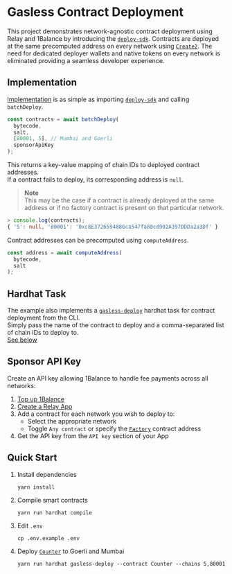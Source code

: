 # Gasless Contract Deployment

This project demonstrates network-agnostic contract deployment using Relay and 1Balance by introducing the [``deploy-sdk``](https://github.com/gelatodigital/relay-gasless-contract-deploy/blob/main/src/deploy-sdk/index.ts).
Contracts are deployed at the same precomputed address on every network using [``Create2``](https://github.com/gelatodigital/relay-gasless-contract-deploy/blob/main/contracts/Factory.sol#L15).
The need for dedicated deployer wallets and native tokens on every network is eliminated providing a seamless developer experience.

## Implementation
[Implementation](https://github.com/gelatodigital/relay-gasless-contract-deploy/blob/main/tasks/gasless-deploy.ts#L31-L36) is as simple as importing [``deploy-sdk``](https://github.com/gelatodigital/relay-gasless-contract-deploy/tree/main/src/deploy-sdk) and calling ``batchDeploy``.

```ts
const contracts = await batchDeploy(
  bytecode,
  salt,
  [80001, 5], // Mumbai and Goerli
  sponsorApiKey
);
```

This returns a key-value mapping of chain IDs to deployed contract addresses.  
If a contract fails to deploy, its corresponding address is ``null``.

> **Note**  
> This may be the case if a contract is already deployed at the same address or if no factory contract is present on that particular network.

```ts
> console.log(contracts);
{ '5': null, '80001': '0xc8E3726594886ca547fa80cd902A397DDDa2a3Df' }
```

Contract addresses can be precomputed using ``computeAddress``.

```ts
const address = await computeAddress(
  bytecode,
  salt
);
```

## Hardhat Task
The example also implements a [``gasless-deploy``](https://github.com/gelatodigital/relay-gasless-contract-deploy/blob/main/tasks/gasless-deploy.ts) hardhat task for contract deployment from the CLI.  
Simply pass the name of the contract to deploy and a comma-separated list of chain IDs to deploy to.  
[See below](#quick-start)

## Sponsor API Key
Create an API key allowing 1Balance to handle fee payments across all networks:
1. [Top up 1Balance](https://relay.gelato.network/balance)
2. [Create a Relay App](https://relay.gelato.network/apps/create)
3. Add a contract for each network you wish to deploy to:
   - Select the appropriate network
   - Toggle ``Any contract`` or specify the [``Factory``](https://github.com/gelatodigital/relay-gasless-contract-deploy/blob/main/src/deploy-sdk/constants.ts#L1) contract address
5. Get the API key from the ``API key`` section of your App

## Quick Start
1. Install dependencies
   ```
   yarn install
   ```
2. Compile smart contracts
   ```
   yarn run hardhat compile
   ```
3. Edit ``.env``
   ```
   cp .env.example .env
   ```
7. Deploy [``Counter``](https://github.com/gelatodigital/relay-gasless-contract-deploy/blob/main/contracts/Counter.sol) to Goerli and Mumbai
   ```
   yarn run hardhat gasless-deploy --contract Counter --chains 5,80001
   ```
